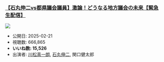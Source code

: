 ### [【石丸伸二vs都県議会議員】激論！どうなる地方議会の未来【緊急生配信】](https://www.youtube.com/watch?v=_5NWCvCutc8)
[![](https://img.youtube.com/vi/_5NWCvCutc8/sddefault.jpg)](https://www.youtube.com/watch?v=_5NWCvCutc8)
-   公開日: 2025-02-21
-   視聴数: 666,865
-   **いいね数: 15,526**
-   出演者: [川松真一朗](/rehacq_fan/people/川松真一朗 "wikilink"), [石丸伸二](/rehacq_fan/people/石丸伸二 "wikilink"), 関口健太郎
